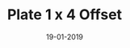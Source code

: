 ---
title: "Plate 1 x 4 Offset"
date: 19-01-2019

image: image.png
cad: model.ldr

taxonomy:
  part: ["4590"]
  partcount: 1

  width: [4, stud]
  depth: [2, stud]
  height: [1, brick]

  function: ["stud_shift"]
  stud_shift_length: [10]
---